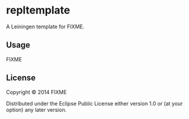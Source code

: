 # repltemplate

A Leiningen template for FIXME.

## Usage

FIXME

## License

Copyright © 2014 FIXME

Distributed under the Eclipse Public License either version 1.0 or (at
your option) any later version.
